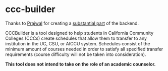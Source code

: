 # ccc-builder

Thanks to [Prajwal](https://github.com/kidkoder432) for creating a [substantial part](https://github.com/kidkoder432/ccc-builder-backend) of the backend.

CCCBuilder is a tool designed to help students in California Community Colleges (CCCs) create schedules that allow them to transfer to any institution in the UC, CSU, or AICCU system.
Schedules consist of the minimum amount of courses needed in order to satisfy all specified transfer requirements (course difficulty will not be taken into consideration).

**This tool does not intend to take on the role of an academic counselor.**
